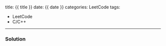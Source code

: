 title: {{ title }}
date: {{ date }}
categories: LeetCode
tags:
- LeetCode
- C/C++
---

<!-- more -->

### Solution
